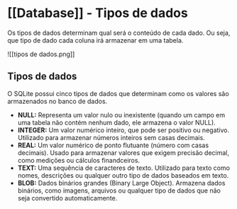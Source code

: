 # [[Database]] - Tipos de dados

Os tipos de dados determinam qual será o conteúdo de cada dado.
Ou seja, que tipo de dado cada coluna irá armazenar em uma tabela.

![[tipos de dados.png]]

## Tipos de dados
O SQLite possui cinco tipos de dados que determinam como os valores são armazenados no banco de dados.

- **NULL:** Representa um valor nulo ou inexistente (quando um campo em uma tabela não contém nenhum dado, ele armazena o valor NULL).
- **INTEGER:** Um valor numérico inteiro, que pode ser positivo ou negativo. Utilizado para armazenar números inteiros sem casas decimais.
- **REAL:** Um valor numérico de ponto flutuante (número com casas decimais). Usado para armazenar valores que exigem precisão decimal, como medições ou cálculos finandceiros.
- **TEXT:** Uma sequência de caracteres de texto. Utilizado para texto como nomes, descrições ou qualquer outro tipo de dados baseados em texto.
- **BLOB:** Dados binários grandes (Binary Large Object). Armazena dados binários, como imagens, arquivos ou qualquer tipo de dados que não seja convertido automaticamente.